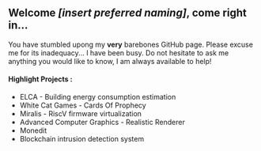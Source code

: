 
## Welcome *[insert preferred naming]*, come right in...
You have stumbled upong my **very** barebones GitHub page. 
Please excuse me for its inadequacy... I have been busy.
Do not hesitate to ask me anything you would like to know, I am always available to help! 

#### Highlight Projects : 
  - ELCA - Building energy consumption estimation
  - White Cat Games - Cards Of Prophecy
  - Miralis - RiscV firmware virtualization
  - Advanced Computer Graphics - Realistic Renderer 
  - Monedit
  - Blockchain intrusion detection system
